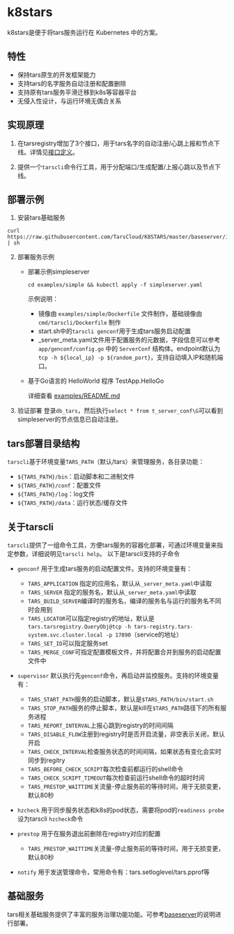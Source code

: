 # k8stars
k8stars是便于将tars服务运行在 Kubernetes 中的方案。

## 特性
- 保持tars原生的开发框架能力
- 支持tars的名字服务自动注册和配置删除
- 支持原有tars服务平滑迁移到k8s等容器平台
- 无侵入性设计，与运行环境无偶合关系
 
## 实现原理
1. 在tarsregistry增加了3个接口，用于tars名字的自动注册/心跳上报和节点下线。详情见[接口定义](./tarsregistry/protocol/tarsregistry.tars)。

2. 提供一个`tarscli`命令行工具，用于分配端口/生成配置/上报心跳以及节点下线。

## 部署示例
1. 安装tars基础服务
```
curl https://raw.githubusercontent.com/TarsCloud/K8STARS/master/baseserver/install_all.sh | sh
```

2. 部署服务示例
   - 部署示例simpleserver

     ```cd examples/simple && kubectl apply -f simpleserver.yaml```

     示例说明：
     - 镜像由 `examples/simple/Dockerfile` 文件制作，基础镜像由 `cmd/tarscli/Dockerfile` 制作
     - start.sh中的`tarscli genconf`用于生成tars服务启动配置
     - _server_meta.yaml文件用于配置服务的元数据，字段信息可以参考 `app/genconf/config.go` 中的 `ServerConf` 结构体。endpoint默认为`tcp -h ${local_ip} -p ${random_port}`，支持自动填入IP和随机端口。

    - 基于Go语言的 HelloWorld 程序 TestApp.HelloGo
    
      详细查看 [examples/README.md](examples)


3. 验证部署
   登录`db_tars`，然后执行`select * from t_server_conf\G`可以看到simpleserver的节点信息已自动注册。

## tars部署目录结构
`tarscli`基于环境变量`TARS_PATH`（默认/tars）来管理服务，各目录功能：
   - `${TARS_PATH}/bin`：启动脚本和二进制文件
   - `${TARS_PATH}/conf`：配置文件
   - `${TARS_PATH}/log`：log文件
   - `${TARS_PATH}/data`：运行状态/缓存文件

## 关于tarscli
   `tarscli`提供了一组命令工具，方便tars服务的容器化部署，可通过环境变量来指定参数，详细说明见`tarscli help`。
   以下是tarscli支持的子命令
   - `genconf` 用于生成tars服务的启动配置文件。支持的环境变量有：
     - `TARS_APPLICATION` 指定的应用名，默认从`_server_meta.yaml`中读取
     - `TARS_SERVER` 指定的服务名，默认从`_server_meta.yaml`中读取
     - `TARS_BUILD_SERVER`编译时的服务名，编译的服务名与运行的服务名不同时会用到
     - `TARS_LOCATOR`可以指定registry的地址，默认是`tars.tarsregistry.QueryObj@tcp -h tars-registry.tars-system.svc.cluster.local -p 17890`（service的地址）
     - `TARS_SET_ID`可以指定服务set
     - `TARS_MERGE_CONF`可指定配置模板文件，并将配置合并到服务的启动配置文件中
  
   - `supervisor` 默认执行先`genconf`命令，再启动并监控服务。支持的环境变量有：
     - `TARS_START_PATH`服务的启动脚本，默认是`$TARS_PATH/bin/start.sh`
     - `TARS_STOP_PATH`服务的停止脚本，默认是kill在`$TARS_PATH`路径下的所有服务进程
     - `TARS_REPORT_INTERVAL`上报心跳到registry的时间间隔
     - `TARS_DISABLE_FLOW`注册到registry时是否开启流量，非空表示关闭，默认开启
     - `TARS_CHECK_INTERVAL`检查服务状态的时间间隔，如果状态有变化会实时同步到regitry
     - `TARS_BEFORE_CHECK_SCRIPT`每次检查前都运行的shell命令
     - `TARS_CHECK_SCRIPT_TIMEOUT`每次检查前运行shell命令的超时时间
     - `TARS_PRESTOP_WAITTIME`关流量-停止服务前的等待时间，用于无损变更，默认80秒
  
   - `hzcheck` 用于同步服务状态和k8s的pod状态，需要将pod的`readiness probe`设为tarscli `hzcheck`命令
   - `prestop` 用于在服务退出前删除在registry对应的配置
     - `TARS_PRESTOP_WAITTIME`关流量-停止服务前的等待时间，用于无损变更，默认80秒
   - `notify` 用于发送管理命令，常用命令有：tars.setloglevel/tars.pprof等

## 基础服务
   tars相关基础服务提供了丰富的服务治理功能功能。可参考[baseserver](./baseserver)的说明进行部署。
   

   
